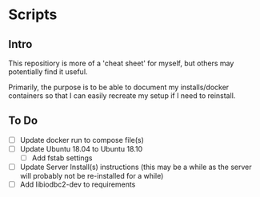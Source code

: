 # Scripts

## Intro

This repositiory is more of a 'cheat sheet' for myself, but others may potentially find it useful.

Primarily, the purpose is to be able to document my installs/docker containers so that I can easily recreate my setup if I need to reinstall.

## To Do

- [ ] Update docker run to compose file(s)
- [ ] Update Ubuntu 18.04 to Ubuntu 18.10
  - [ ] Add fstab settings
- [ ] Update Server Install(s) instructions (this may be a while as the server will probably not be re-installed for a while)
- [ ] Add libiodbc2-dev to requirements
